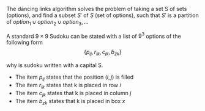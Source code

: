 The dancing links algorithm solves the problem of taking a set S of sets
(options), and find a subset $S'$ of $S$ (set of options), such that $S'$ is a
partition of $option_1 \cup option_2 \cup option_3, \ldots$

A standard $9 \times 9$ Sudoku can be stated with a list of $9^3$ options
of the following form
$$
\{ p_{ij}, r_{ik}, c_{jk}, b_{zk} \}
$$


why is sudoku written with a capital S.

- The item $p_{ij}$ states that the position $(i, j)$ is filled
- The item $r_{ik}$ states that k is placed in row $i$
- The item $c_{jk}$ states that k is placed in column $j$
- The item $b_{zk}$ states that k is placed in box $x$


